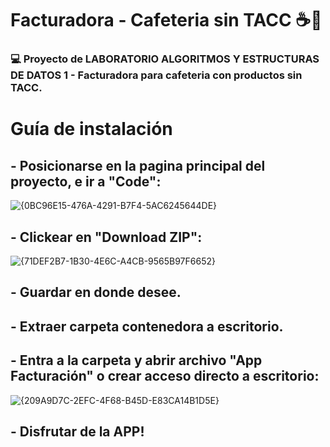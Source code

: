 # Facturadora - Cafeteria sin TACC ☕🥐

### 💻 Proyecto de LABORATORIO ALGORITMOS Y ESTRUCTURAS DE DATOS 1 - Facturadora para cafeteria con productos sin TACC.



# Guía de instalación


## - Posicionarse en la pagina principal del proyecto, e ir a "Code":


![{0BC96E15-476A-4291-B7F4-5AC6245644DE}](https://github.com/user-attachments/assets/66b89e16-a44c-4944-9024-e580fc786b13)


## - Clickear en "Download ZIP":

  
![{71DEF2B7-1B30-4E6C-A4CB-9565B97F6652}](https://github.com/user-attachments/assets/7846e674-48f8-45b6-9c15-d4e8e8501e91)


## - Guardar en donde desee.

## - Extraer carpeta contenedora a escritorio.

## - Entra a la carpeta y abrir archivo "App Facturación" o crear acceso directo a escritorio:

  
![{209A9D7C-2EFC-4F68-B45D-E83CA14B1D5E}](https://github.com/user-attachments/assets/b34ff0cd-a938-4530-9b7a-6a294e335676)


## - Disfrutar de la APP! 


